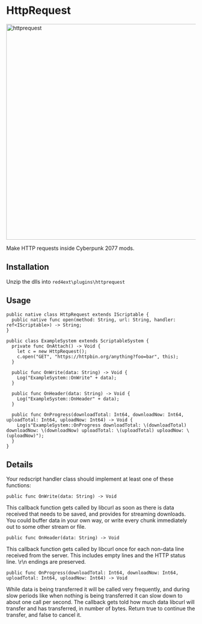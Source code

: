 # HttpRequest

<img width="573" alt="httprequest" src="https://user-images.githubusercontent.com/611996/226085826-bd5f537c-cad3-494b-90f6-4cbbda51be68.png">

Make HTTP requests inside Cyberpunk 2077 mods.

## Installation

Unzip the dlls into `red4ext\plugins\httprequest`

## Usage

```
public native class HttpRequest extends IScriptable {
  public native func open(method: String, url: String, handler: ref<IScriptable>) -> String;
}

public class ExampleSystem extends ScriptableSystem {
  private func OnAttach() -> Void {
    let c = new HttpRequest();
    c.open("GET", "https://httpbin.org/anything?foo=bar", this);
  }

  public func OnWrite(data: String) -> Void {
    Log("ExampleSystem::OnWrite" + data);
  }

  public func OnHeader(data: String) -> Void {
    Log("ExampleSystem::OnHeader" + data);
  }

  public func OnProgress(downloadTotal: Int64, downloadNow: Int64, uploadTotal: Int64, uploadNow: Int64) -> Void {
    Log(s"ExampleSystem::OnProgress downloadTotal: \(downloadTotal) downloadNow: \(downloadNow) uploadTotal: \(uploadTotal) uploadNow: \(uploadNow)");
  }
}
```

## Details

Your redscript handler class should implement at least one of these functions:

`public func OnWrite(data: String) -> Void`

This callback function gets called by libcurl as soon as there is data
received that needs to be saved, and provides for streaming downloads. You
could buffer data in your own way, or write every chunk immediately out to
some other stream or file.

`public func OnHeader(data: String) -> Void`

This callback function gets called by libcurl once for each non-data line
received from the server. This includes empty lines and the HTTP status line.
\r\n endings are preserved.

`public func OnProgress(downloadTotal: Int64, downloadNow: Int64, uploadTotal: Int64, uploadNow: Int64) -> Void`

While data is being transferred it will be called very frequently, and during
slow periods like when nothing is being transferred it can slow down to about
one call per second. The callback gets told how much data libcurl will
transfer and has transferred, in number of bytes.
Return true to continue the transfer, and false to cancel it.
